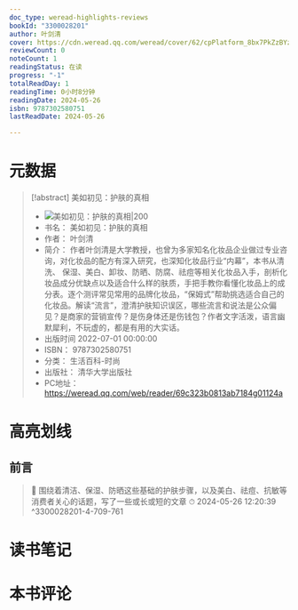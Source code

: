 ```yaml
---
doc_type: weread-highlights-reviews
bookId: "3300028201"
author: 叶剑清
cover: https://cdn.weread.qq.com/weread/cover/62/cpPlatform_8bx7PkZzBYzNFHYdB851Ej/t7_cpPlatform_8bx7PkZzBYzNFHYdB851Ej.jpg
reviewCount: 0
noteCount: 1
readingStatus: 在读
progress: "-1"
totalReadDay: 1
readingTime: 0小时8分钟
readingDate: 2024-05-26
isbn: 9787302580751
lastReadDate: 2024-05-26

---
```

# 元数据
> [!abstract] 美如初见：护肤的真相
> - ![ 美如初见：护肤的真相|200](https://cdn.weread.qq.com/weread/cover/62/cpPlatform_8bx7PkZzBYzNFHYdB851Ej/t7_cpPlatform_8bx7PkZzBYzNFHYdB851Ej.jpg)
> - 书名： 美如初见：护肤的真相
> - 作者： 叶剑清
> - 简介： 作者叶剑清是大学教授，也曾为多家知名化妆品企业做过专业咨询，对化妆品的配方有深入研究，也深知化妆品行业“内幕”，本书从清洗、 保湿、美白、卸妆、防晒、防腐、祛痘等相关化妆品入手，剖析化妆品成分优缺点以及适合什么样的肤质，手把手教你看懂化妆品上的成分表。逐个测评常见常用的品牌化妆品，“保姆式”帮助挑选适合自己的化妆品。解读“流言”，澄清护肤知识误区，哪些流言和说法是公众偏见？是商家的营销宣传？是伤身体还是伤钱包？作者文字活泼，语言幽默犀利，不玩虚的，都是有用的大实话。
> - 出版时间 2022-07-01 00:00:00
> - ISBN： 9787302580751
> - 分类： 生活百科-时尚
> - 出版社： 清华大学出版社
> - PC地址：https://weread.qq.com/web/reader/69c323b0813ab7184g01124a

# 高亮划线

## 前言

> 📌 围绕着清洁、保湿、防晒这些基础的护肤步骤，以及美白、祛痘、抗敏等消费者关心的话题，写了一些或长或短的文章 
> ⏱ 2024-05-26 12:20:39 ^3300028201-4-709-761

# 读书笔记

# 本书评论

